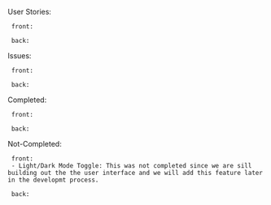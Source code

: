 User Stories:

     front:
  
     back:
  
Issues:

     front:

     back:

Completed:

     front:

     back:

Not-Completed:

     front: 
     - Light/Dark Mode Toggle: This was not completed since we are sill building out the the user interface and we will add this feature later in the developmt process.

     back:

